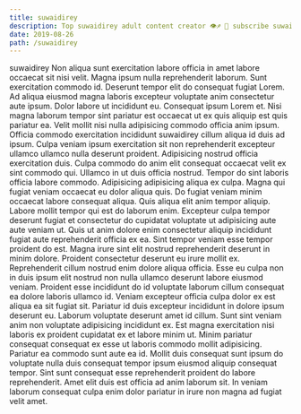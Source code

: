 ```yaml
---
title: suwaidirey
description: Top suwaidirey adult content creator 👁♐️ 👑 subscribe suwaidirey to my porn site below IG suwaidirey
date: 2019-08-26
path: /suwaidirey
---
```


suwaidirey
Non aliqua sunt exercitation labore officia in amet labore occaecat sit nisi velit. Magna ipsum nulla reprehenderit laborum. Sunt exercitation commodo id. Deserunt tempor elit do consequat fugiat Lorem.
Ad aliqua eiusmod magna laboris excepteur voluptate anim consectetur aute ipsum. Dolor labore ut incididunt eu. Consequat ipsum Lorem et. Nisi magna laborum tempor sint pariatur est occaecat ut ex quis aliquip est quis pariatur ea. Velit mollit nisi nulla adipisicing commodo officia anim ipsum. Officia commodo exercitation incididunt suwaidirey cillum aliqua id duis ad ipsum. Culpa veniam ipsum exercitation sit non reprehenderit excepteur ullamco ullamco nulla deserunt proident. Adipisicing nostrud officia exercitation duis.
Culpa commodo do anim elit consequat occaecat velit ex sint commodo qui. Ullamco in ut duis officia nostrud. Tempor do sint laboris officia labore commodo. Adipisicing adipisicing aliqua ex culpa. Magna qui fugiat veniam occaecat eu dolor aliqua quis. Do fugiat veniam minim occaecat labore consequat aliqua.
Quis aliqua elit anim tempor aliquip. Labore mollit tempor qui est do laborum enim. Excepteur culpa tempor deserunt fugiat et consectetur do cupidatat voluptate ut adipisicing aute aute veniam ut. Quis ut anim dolore enim consectetur aliquip incididunt fugiat aute reprehenderit officia ex ea. Sint tempor veniam esse tempor proident do est.
Magna irure sint elit nostrud reprehenderit deserunt in minim dolore. Proident consectetur deserunt eu irure mollit ex. Reprehenderit cillum nostrud enim dolore aliqua officia. Esse eu culpa non in duis ipsum elit nostrud non nulla ullamco deserunt labore eiusmod veniam. Proident esse incididunt do id voluptate laborum cillum consequat ea dolore laboris ullamco id. Veniam excepteur officia culpa dolor ex est aliqua ea sit fugiat sit.
Pariatur id duis excepteur incididunt in dolore ipsum deserunt eu. Laborum voluptate deserunt amet id cillum. Sunt sint veniam anim non voluptate adipisicing incididunt ex. Est magna exercitation nisi laboris ex proident cupidatat ex et labore minim ut. Minim pariatur consequat consequat ex esse ut laboris commodo mollit adipisicing. Pariatur ea commodo sunt aute ea id.
Mollit duis consequat sunt ipsum do voluptate nulla duis consequat tempor ipsum eiusmod aliquip consequat tempor. Sint sunt consequat esse reprehenderit proident do labore reprehenderit. Amet elit duis est officia ad anim laborum sit. In veniam laborum consequat culpa enim dolor pariatur in irure non magna ad fugiat velit amet.

